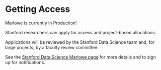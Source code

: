 # Getting Access

Marlowe is currently in Production!

Stanford researchers can apply for access and project-based allocations. 

Applications will be reviewed by the Stanford Data Science team and, for large projects, by a faculty review committee.  

See the [Stanford Data Science Marlowe page](https://datascience.stanford.edu/marlowe) for more details and to sign up for notifications.
